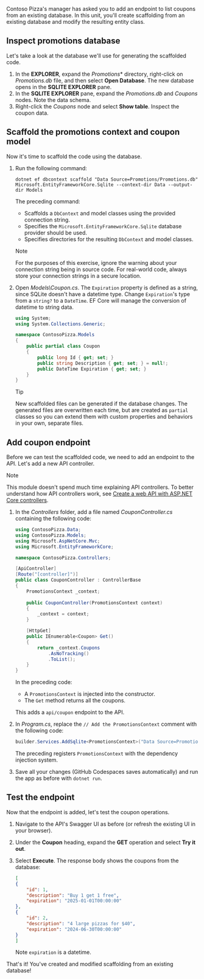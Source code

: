 Contoso Pizza's manager has asked you to add an endpoint to list coupons from an existing database. In this unit, you'll create scaffolding from an existing database and modify the resulting entity class.

## Inspect promotions database

Let's take a look at the database we'll use for generating the scaffolded code.

1. In the **EXPLORER**, expand the *Promotions** directory, right-click on *Promotions.db* file, and then select **Open Database**. The new database opens in the **SQLITE EXPLORER** pane.
1. In the **SQLITE EXPLORER** pane, expand the *Promotions.db* and *Coupons* nodes. Note the data schema.
1. Right-click the *Coupons* node and select **Show table**. Inspect the coupon data.

## Scaffold the promotions context and coupon model

Now it's time to scaffold the code using the database.

1. Run the following command:

    ```dotnetcli
    dotnet ef dbcontext scaffold "Data Source=Promotions/Promotions.db" Microsoft.EntityFrameworkCore.Sqlite --context-dir Data --output-dir Models   
    ```

    The preceding command:

    - Scaffolds a `DbContext` and model classes using the provided connection string.
    - Specifies the `Microsoft.EntityFrameworkCore.Sqlite` database provider should be used.
    - Specifies directories for the resulting `DbContext` and model classes.

    > [!NOTE]
    > For the purposes of this exercise, ignore the warning about your connection string being in source code. For real-world code, always store your connection strings in a secure location.

1. Open *Models\Coupon.cs*. The `Expiration` property is defined as a string, since SQLite doesn't have a datetime type. Change `Expiration`'s type from a `string?` to a `DateTime`. EF Core will manage the conversion of datetime to string data.

    ```csharp
    using System;
    using System.Collections.Generic;
    
    namespace ContosoPizza.Models
    {
        public partial class Coupon
        {
            public long Id { get; set; }
            public string Description { get; set; } = null!;
            public DateTime Expiration { get; set; }
        }
    }
    ```

    > [!TIP]
    > New scaffolded files can be generated if the database changes. The generated files are overwritten each time, but are created as `partial` classes so you can extend them with custom properties and behaviors in your own, separate files.

## Add coupon endpoint

Before we can test the scaffolded code, we need to add an endpoint to the API. Let's add a new API controller.

> [!NOTE]
> This module doesn't spend much time explaining API controllers. To better understand how API controllers work, see [Create a web API with ASP.NET Core controllers](/training/modules/build-web-api-aspnet-core/).

1. In the *Controllers* folder, add a file named *CouponController.cs* containing the following code:

    ```csharp
    using ContosoPizza.Data;
    using ContosoPizza.Models;
    using Microsoft.AspNetCore.Mvc;
    using Microsoft.EntityFrameworkCore;
    
    namespace ContosoPizza.Controllers;
    
    [ApiController]
    [Route("[controller]")]
    public class CouponController : ControllerBase
    {
        PromotionsContext _context;
        
        public CouponController(PromotionsContext context)
        {
            _context = context;
        }
    
        [HttpGet]
        public IEnumerable<Coupon> Get()
        {
            return _context.Coupons
                .AsNoTracking()
                .ToList();
        }
    }
    ```

    In the preceding code:

    - A `PromotionsContext` is injected into the constructor.
    - The `Get` method returns all the coupons.

    This adds a `api/coupon` endpoint to the API.

1. In *Program.cs*, replace the `// Add the PromotionsContext` comment with the following code:

    ```csharp
    builder.Services.AddSqlite<PromotionsContext>("Data Source=Promotions/Promotions.db");
    ```

    The preceding registers `PromotionsContext` with the dependency injection system.

1. Save all your changes (GitHub Codespaces saves automatically) and run the app as before with `dotnet run`.

## Test the endpoint

Now that the endpoint is added, let's test the coupon operations.

1. Navigate to the API's Swagger UI as before (or refresh the existing UI in your browser).

1. Under the **Coupon** heading, expand the **GET** operation and select **Try it out**.
1. Select **Execute**. The response body shows the coupons from the database:

    ```json
    [
    {
        "id": 1,
        "description": "Buy 1 get 1 free",
        "expiration": "2025-01-01T00:00:00"
    },
    {
        "id": 2,
        "description": "4 large pizzas for $40",
        "expiration": "2024-06-30T00:00:00"
    }
    ]
    ```

    Note `expiration` is a datetime.

That's it! You've created and modified scaffolding from an existing database!
